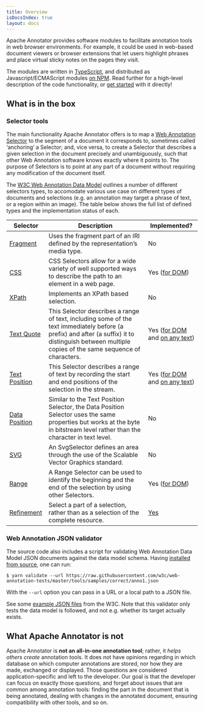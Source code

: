 ```yaml
---
title: Overview
isDocsIndex: true
layout: docs
---
```


Apache Annotator provides software modules to facilitate annotation tools in web browser environments. For example, it could be used in web-based document viewers or browser extensions that let users highlight phrases and place virtual sticky notes on the pages they visit.

The modules are written in [TypeScript](https://www.typescriptlang.org/), and distributed as Javascript/ECMAScript modules [on NPM](https://www.npmjs.com/org/apache-annotator). Read further for a high-level description of the code functionality, or [get started](/docs/getting-started/) with it directly!


## What is in the box

### Selector tools

The main functionality Apache Annotator offers is to map a [Web Annotation Selector](https://www.w3.org/TR/2017/REC-annotation-model-20170223/#selector) to the segment of a document it corresponds to, sometimes called ‘anchoring’ a Selector; and, vice versa, to create a Selector that describes a given selection in the document precisely and unambiguously, such that other Web Annotation software knows exactly where it points to. The purpose of Selectors is to point at any part of a document without requiring any modification of the document itself.

The [W3C Web Annotation Data Model](https://www.w3.org/TR/annotation-model) outlines a number of different selectors types, to accomodate various use case on different types of documents and selections (e.g. an annotation may target a phrase of text, or a region within an image). The table below shows the full list of defined types and the implementation status of each.

| Selector                                                                        | Description                                                                                                                                                                                          | Implemented?                                                                                                                                                 |
| ------------------------------------------------------------------------------- | ---------------------------------------------------------------------------------------------------------------------------------------------------------------------------------------------------- | ------------------------------------------------------------------------------------------------------------------------------------------------------------ |
| [Fragment](https://www.w3.org/TR/annotation-model/#fragment-selector)           | Uses the fragment part of an IRI defined by the representation’s media type.                                                                                                                         | No                                                                                                                                                           |
| [CSS](https://www.w3.org/TR/annotation-model/#css-selector)                     | CSS Selectors allow for a wide variety of well supported ways to describe the path to an element in a web page.                                                                                      | Yes ([for DOM](/docs/api/modules/dom.html#createcssselectormatcher))                                                                                         |
| [XPath](https://www.w3.org/TR/annotation-model/#xpath-selector)                 | Implements an XPath based selection.                                                                                                                                                                 | No                                                                                                                                                           |
| [Text Quote](https://www.w3.org/TR/annotation-model/#text-quote-selector)       | This Selector describes a range of text, including some of the text immediately before (a prefix) and after (a suffix) it to distinguish between multiple copies of the same sequence of characters. | Yes ([for DOM](/docs/api/modules/dom.html#createtextquoteselectormatcher) and [on any text](/docs/api/modules/selector.html#textquoteselectormatcher))       |
| [Text Position](https://www.w3.org/TR/annotation-model/#text-position-selector) | This Selector describes a range of text by recording the start and end positions of the selection in the stream.                                                                                     | Yes ([for DOM](/docs/api/modules/dom.html#createtextpositionselectormatcher) and [on any text](/docs/api/modules/selector.html#textpositionselectormatcher)) |
| [Data Position](https://www.w3.org/TR/annotation-model/#data-position-selector) | Similar to the Text Position Selector, the Data Position Selector uses the same properties but works at the byte in bitstream level rather than the character in text level.                         | No                                                                                                                                                           |
| [SVG](https://www.w3.org/TR/annotation-model/#svg-selector)                     | An SvgSelector defines an area through the use of the Scalable Vector Graphics standard.                                                                                                             | No                                                                                                                                                           |
| [Range](https://www.w3.org/TR/annotation-model/#range-selector)                 | A Range Selector can be used to identify the beginning and the end of the selection by using other Selectors.                                                                                        | Yes ([for DOM](/docs/api/modules/dom.html#makecreaterangeselectormatcher))                                                                                   |
| [Refinement](https://www.w3.org/TR/annotation-model/#refinement-of-selection)   | Select a part of a selection, rather than as a selection of the complete resource.                                                                                                                   | [Yes](/docs/api/modules/selector.html#makerefinable)                                                                                                         |


### Web Annotation JSON validator

The source code also includes a script for validating Web Annotation Data Model JSON documents against the data model schema. Having [installed from source](/docs/develop/#install-from-source), one can run:

``` shell
$ yarn validate --url https://raw.githubusercontent.com/w3c/web-annotation-tests/master/tools/samples/correct/anno1.json
```

With the `--url` option you can pass in a URL or a local path to a JSON file.

See some [example JSON files](https://github.com/w3c/web-annotation-tests/tree/master/tools/samples) from the W3C. Note that this validator only tests the data model is followed, and not e.g. whether its target actually exists.


## What Apache Annotator is not

Apache Annotator is **not an all-in-one annotation tool**; rather, it *helps others create* annotation tools. It does not have opinions regarding in which database on which computer annotations are stored, nor how they are made, exchanged or displayed. Those questions are considered application-specific and left to the developer. Our goal is that the developer can focus on exactly those questions, and forget about issues that are common among annotation tools: finding the part in the document that is being annotated, dealing with changes in the annotated document, ensuring compatibility with other tools, and so on.
